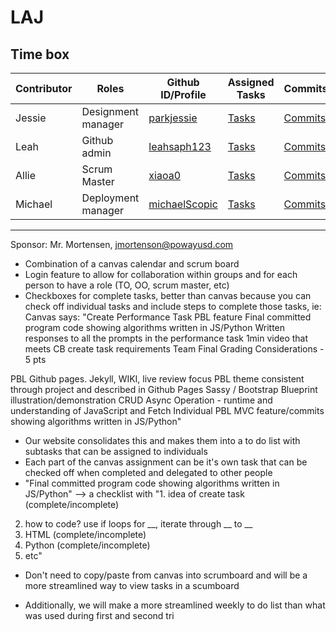 # LAJ

## Time box
|Contributor|Roles|Github ID/Profile|Assigned Tasks|Commits|Pair Journal|
|------|--------|---------------------------|-----|--------|-----------------------------------|
|Jessie|Designment manager|[parkjessie](https://github.com/parkjessie)|[Tasks](https://github.com/parkjessie/LAJ/issues/parkjessie)|[Commits](https://github.com/parkjessie/LAJ/commit/d87734489af2cbf2f577893d20521df5d4be8cc8)|[Jessie Journal](https://github.com/parkjessie/LAJ/wiki/Jessie's-CB-Journal)|
|Leah|Github admin|[leahsaph123](https://github.com/parkjessie/LAJ/commit/a505c2773b87f63aec1764719bd37e5f4b6031bb)|[Tasks](n/a)|[Commits](n/a)|[Leah's Journal](n/a)|
|Allie|Scrum Master|[xiaoa0](https://github.com/xiaoa0)|[Tasks](n/a)|[Commits](n/a)|[Allie's Journal](https://docs.google.com/document/d/1huWsfI7-3COuK45SiUF5_T3DFpNmcoGLhiiLbFigpsU/edit)|
|Michael|Deployment manager|[michaelScopic](https://github.com/michaelScopic)|[Tasks]()|[Commits]()|[Michael's Journal]()|
***
Sponsor: Mr. Mortensen, jmortenson@powayusd.com

- Combination of a canvas calendar and scrum board
- Login feature to allow for collaboration within groups and for each person to have a role (TO, OO, scrum master, etc)
- Checkboxes for complete tasks, better than canvas because you can check off individual tasks and  include steps to complete those tasks, ie: 
Canvas says: 
"Create Performance Task PBL feature
Final committed program code showing algorithms written in JS/Python
Written responses to all the prompts in the performance task
1min video that meets CB create task requirements
Team Final Grading Considerations - 5 pts

PBL Github pages. Jekyll, WIKI, live review focus
PBL theme consistent through project and described in Github Pages
Sassy / Bootstrap
Blueprint illustration/demonstration
CRUD Async Operation - runtime and understanding of JavaScript and Fetch
Individual PBL MVC feature/commits showing algorithms written in JS/Python"

- Our website consolidates this and makes them into a to do list with subtasks that can be assigned to individuals
- Each part of the canvas assignment  can be it's own task that can be checked off when completed and delegated to other people
- "Final committed program code showing algorithms written in JS/Python" --> 
a checklist with
"1. idea of create task (complete/incomplete)
2. how to code? use if loops for __, iterate through __ to __
3. HTML (complete/incomplete)
4. Python (complete/incomplete)
5. etc"

- Don't need to copy/paste from canvas into scrumboard and will be a more streamlined way to view tasks in a scumboard

- Additionally, we will make a more streamlined weekly to do list than what was used during first and second tri
